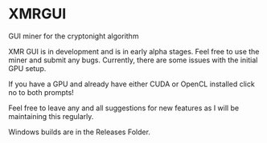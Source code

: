 # XMRGUI
GUI miner for the cryptonight algorithm 

XMR GUI is in development and is in early alpha stages. Feel free to use the miner and submit any bugs. Currently, there are some issues with the initial GPU setup. 

If you have a GPU and already have either CUDA or OpenCL installed click no to both prompts! 

Feel free to leave any and all suggestions for new features as I will be maintaining this regularly. 

Windows builds are in the Releases Folder. 
